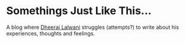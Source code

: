 # Somethings Just Like This...

A blog where [Dheeraj Lalwani](https://twitter.com/DhiruCodes) struggles (attempts?) to write about his experiences, thoughts and feelings.

